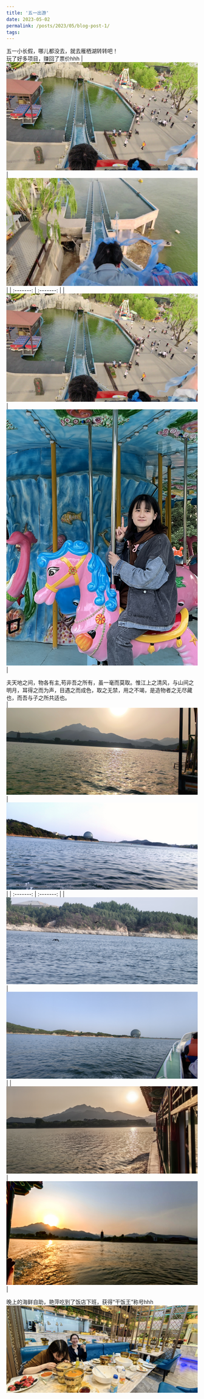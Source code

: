 ```yaml
---
title: '五一出游'
date: 2023-05-02
permalink: /posts/2023/05/blog-post-1/
tags:
---
```


五一小长假，哪儿都没去，就去雁栖湖转转吧！<br>
玩了好多项目，赚回了票价hhh
| ![五一9.jpg](/images/activity/五一9.jpg) | ![五一10.jpg](/images/activity/五一10.jpg) |
| :-------: | :-------: |
| ![五一1.jpg](/images/activity/五一9.jpg) | ![五一.jpg](/images/activity/五一.jpg) |

夫天地之间，物各有主,苟非吾之所有，虽一毫而莫取。惟江上之清风，与山间之明月，耳得之而为声，目遇之而成色，取之无禁，用之不竭，是造物者之无尽藏也，而吾与子之所共适也。<br>
| ![五一2.jpg](/images/activity/五一2.jpg) | ![五一3.jpg](/images/activity/五一3.jpg) |
| :-------: | :-------: |
| ![五一4.jpg](/images/activity/五一4.jpg) | ![五一5.jpg](/images/activity/五一5.jpg) |
| ![五一6.jpg](/images/activity/五一6.jpg) | ![五一7.jpg](/images/activity/五一7.jpg) |

晚上的海鲜自助，艳萍吃到了饭店下班，获得“干饭王”称号hhh<br>
![五一8.jpg](/images/activity/五一8.jpg)